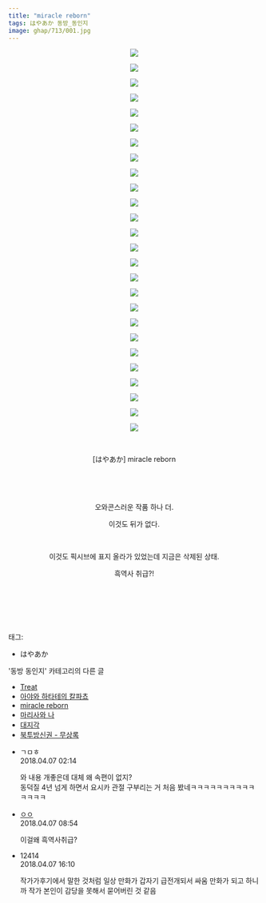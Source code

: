 ```yaml
---
title: "miracle reborn"
tags: はやあか 동방_동인지
image: ghap/713/001.jpg
---
```

<div class="article">
<p style="text-align: center; clear: none; float: none;"><img src="{{ site.nasurl }}/ghap/713/001.jpg"/></p>
<p style="text-align: center; clear: none; float: none;"><img src="{{ site.nasurl }}/ghap/713/002.jpg"/></p>
<p style="text-align: center; clear: none; float: none;"><img src="{{ site.nasurl }}/ghap/713/003.jpg"/></p>
<p style="text-align: center; clear: none; float: none;"><img src="{{ site.nasurl }}/ghap/713/004.jpg"/></p>
<p style="text-align: center; clear: none; float: none;"><img src="{{ site.nasurl }}/ghap/713/005.jpg"/></p>
<p style="text-align: center; clear: none; float: none;"><img src="{{ site.nasurl }}/ghap/713/006.jpg"/></p>
<p style="text-align: center; clear: none; float: none;"><img src="{{ site.nasurl }}/ghap/713/007.jpg"/></p>
<p style="text-align: center; clear: none; float: none;"><img src="{{ site.nasurl }}/ghap/713/008.jpg"/></p>
<p style="text-align: center; clear: none; float: none;"><img src="{{ site.nasurl }}/ghap/713/009.jpg"/></p>
<p style="text-align: center; clear: none; float: none;"><img src="{{ site.nasurl }}/ghap/713/010.jpg"/></p>
<p style="text-align: center; clear: none; float: none;"><img src="{{ site.nasurl }}/ghap/713/011.jpg"/></p>
<p style="text-align: center; clear: none; float: none;"><img src="{{ site.nasurl }}/ghap/713/012.jpg"/></p>
<p style="text-align: center; clear: none; float: none;"><img src="{{ site.nasurl }}/ghap/713/013.jpg"/></p>
<p style="text-align: center; clear: none; float: none;"><img src="{{ site.nasurl }}/ghap/713/014.jpg"/></p>
<p style="text-align: center; clear: none; float: none;"><img src="{{ site.nasurl }}/ghap/713/015.jpg"/></p>
<p style="text-align: center; clear: none; float: none;"><img src="{{ site.nasurl }}/ghap/713/016.jpg"/></p>
<p style="text-align: center; clear: none; float: none;"><img src="{{ site.nasurl }}/ghap/713/017.jpg"/></p>
<p style="text-align: center; clear: none; float: none;"><img src="{{ site.nasurl }}/ghap/713/018.jpg"/></p>
<p style="text-align: center; clear: none; float: none;"><img src="{{ site.nasurl }}/ghap/713/019.jpg"/></p>
<p style="text-align: center; clear: none; float: none;"><img src="{{ site.nasurl }}/ghap/713/020.jpg"/></p>
<p style="text-align: center; clear: none; float: none;"><img src="{{ site.nasurl }}/ghap/713/021.jpg"/></p>
<p style="text-align: center; clear: none; float: none;"><img src="{{ site.nasurl }}/ghap/713/022.jpg"/></p>
<p style="text-align: center; clear: none; float: none;"><img src="{{ site.nasurl }}/ghap/713/023.jpg"/></p>
<p style="text-align: center; clear: none; float: none;"><img src="{{ site.nasurl }}/ghap/713/024.jpg"/></p>
<p style="text-align: center; clear: none; float: none;"><img src="{{ site.nasurl }}/ghap/713/025.jpg"/></p>
<p style="text-align: center; clear: none; float: none;"><img src="{{ site.nasurl }}/ghap/713/026.jpg"/></p>
<p style="text-align: center; clear: none; float: none;"><br/></p>
<p style="text-align: center; clear: none; float: none;">[はやあか] miracle reborn</p>
<p style="text-align: center; clear: none; float: none;"><br/></p>
<p style="text-align: center; clear: none; float: none;"><br/></p>
<p style="text-align: center; clear: none; float: none;">오와콘스러운 작품 하나 더.</p>
<p style="text-align: center; clear: none; float: none;">이것도 뒤가 없다.</p>
<p style="text-align: center; clear: none; float: none;"><br/></p>
<p style="text-align: center; clear: none; float: none;">이것도 픽시브에 표지 올라가 있었는데 지금은 삭제된 상태.</p>
<p style="text-align: center; clear: none; float: none;">흑역사 취급?!</p>
<p style="text-align: center; clear: none; float: none;"><br/></p>
<p style="text-align: center; clear: none; float: none;"><br/></p>
<p><br/></p>
</div><div class="tagTrail">
<p>태그: </p>
<ul>
<li>はやあか</li>
</ul>
</div><div class="another">
<p>'동방 동인지' 카테고리의 다른 글</p>
<ul>
<li><a href="/2016-07-06-ghap_715">Treat</a></li>
<li><a href="/2016-07-06-ghap_714">아야와 하타테의 칼파쵸</a></li>
<li><a href="/2016-07-06-ghap_713">miracle reborn</a></li>
<li><a href="/2016-07-06-ghap_711">마리사와 나</a></li>
<li><a href="/2016-07-06-ghap_710">대지각</a></li>
<li><a href="/2016-07-06-ghap_709">북투방신권 - 무상록</a></li>
</ul>
</div><div class="cb_module cb_fluid">
<div class="cb_wrt cb_profile">
<div class="comment">
<ul>
<li class="cb_thumb_off" id="comment15234726">
<div class="cb_comment_area">
<div class="cb_info_area">
<div class="cb_section">
<span class="cb_nick_name">ㄱㅁㅎ</span>
</div>
<div class="cb_section">
<span class="cb_date">2018.04.07 02:14 </span>
</div>
</div>
<div class="cb_dsc_comment">
<p class="cb_dsc">
											와 내용 개좋은데 대체 왜 속편이 없지?<br/>
동덕질 4년 넘게 하면서 요시카 관절 구부리는 거 처음 봤네ㅋㅋㅋㅋㅋㅋㅋㅋㅋㅋㅋㅋㅋㅋ
										</p>
</div>
</div></li>
<li class="cb_thumb_off" id="comment15234772">
<div class="cb_comment_area">
<div class="cb_info_area">
<div class="cb_section">
<span class="cb_nick_name"> <a href="http://http:" onclick="return openLinkInNewWindow(this)">ㅇㅇ</a></span>
</div>
<div class="cb_section">
<span class="cb_date">2018.04.07 08:54 </span>
</div>
</div>
<div class="cb_dsc_comment">
<p class="cb_dsc">
											이걸왜 흑역사취급?
										</p>
</div>
</div></li>
<li class="cb_thumb_off" id="comment15234957">
<div class="cb_comment_area">
<div class="cb_info_area">
<div class="cb_section">
<span class="cb_nick_name">12414</span>
</div>
<div class="cb_section">
<span class="cb_date">2018.04.07 16:10 </span>
</div>
</div>
<div class="cb_dsc_comment">
<p class="cb_dsc">
											작가가후기에서 말한 것처럼 일상 만화가 갑자기 급전개되서 싸움 만화가 되고 하니까 작가 본인이 감당을 못해서 묻어버린 것 같음
										</p>
</div>
</div></li>
</ul>
</div>
</div><!-- commentList close -->
</div>